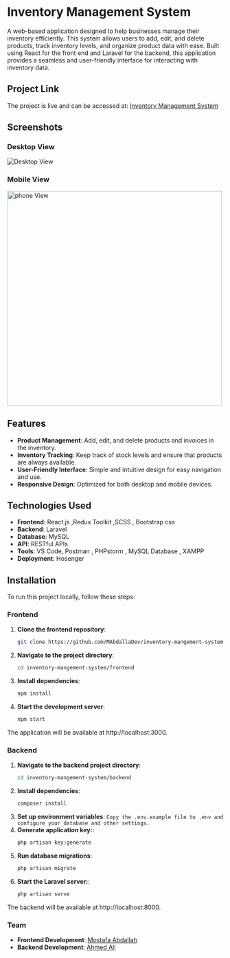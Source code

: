 # Inventory Management System 

A web-based application designed to help businesses manage their inventory efficiently. This system allows users to add, edit, and delete products, track inventory levels, and organize product data with ease. Built using React for the front end and Laravel for the backend, this application provides a seamless and user-friendly interface for interacting with inventory data.


## Project Link

The project is live and can be accessed at: [Inventory Management System](https://invoices.yasmin1.com/)

## Screenshots

### Desktop View
![Desktop View](./assets/desktop.jpg)

### Mobile View
<img src="./assets/mobile.jpg" alt="phone View" style="height: 500px;" />

## Features

- **Product Management**: Add, edit, and delete products and invoices in the inventory.
- **Inventory Tracking**: Keep track of stock levels and ensure that products are always available.
- **User-Friendly Interface**: Simple and intuitive design for easy navigation and use.
- **Responsive Design**: Optimized for both desktop and mobile devices.

## Technologies Used

- **Frontend**: React.js ,Redux Toolkit ,SCSS , Bootstrap css 
- **Backend**: Laravel
- **Database**: MySQL
- **API**: RESTful APIs
- **Tools**: VS Code, Postman , PHPstorm , MySQL Database , XAMPP
- **Deployment**: Hosenger

## Installation

To run this project locally, follow these steps:

### Frontend

1. **Clone the frontend repository**:
   ```bash
   git clone https://github.com/MAbdallaDev/inventory-mangement-system.git
2. **Navigate to the project directory**:
   ```bash
   cd inventory-mangement-system/frontend
3. **Install dependencies**:
   ```bash
   npm install
4. **Start the development server**:
   ```bash
   npm start
The application will be available at http://localhost:3000.

### Backend
1. **Navigate to the backend project directory**:
   ```bash
   cd inventory-mangement-system/backend
   ```
2. **Install dependencies**:
   ```bash
   composer install
3. **Set up environment variables**:
   ```Copy the .env.example file to .env and configure your database and other settings.```
4. **Generate application key:**:
   ```bash
   php artisan key:generate
5. **Run database migrations**:
   ```bash
   php artisan migrate
5. **Start the Laravel server:**:
   ```bash
   php artisan serve
   ```

The backend will be available at http://localhost:8000.

### Team
- **Frontend Development**: [Mostafa Abdallah](https://www.linkedin.com/in/mostafa-abdallah0/)
- **Backend Development**: [Ahmed Ali](https://github.com/Ahmed2021Ali)
